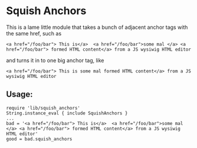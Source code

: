 # Squish Anchors

This is a lame little module that takes a bunch of adjacent anchor tags with the same href, such as

    <a href="/foo/bar"> This is</a>  <a href="/foo/bar">some mal </a> <a href="/foo/bar"> formed HTML content</a> from a JS wysiwig HTML editor

and turns it in to one big anchor tag, like

    <a href="/foo/bar"> This is some mal formed HTML content</a> from a JS wysiwig HTML editor 

## Usage:

    require 'lib/squish_anchors'
    String.instance_eval { include SquishAnchors }
    ...
    bad = '<a href="/foo/bar"> This is</a>  <a href="/foo/bar">some mal </a> <a href="/foo/bar"> formed HTML content</a> from a JS wysiwig HTML editor'
    good = bad.squish_anchors
